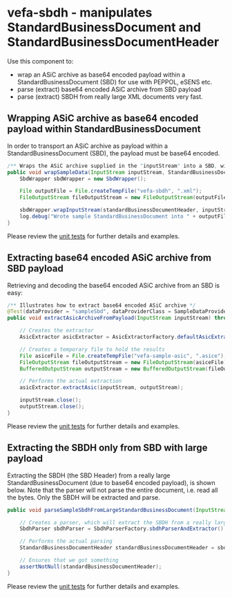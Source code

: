 # vefa-sbdh - manipulates StandardBusinessDocument and StandardBusinessDocumentHeader 

Use this component to:

* wrap an ASiC archive as base64 encoded payload within a StandardBusinessDocument (SBD) for use with PEPPOL, eSENS etc. 
* parse (extract) base64 encoded ASiC archive from SBD payload
* parse (extract) SBDH from really large XML documents very fast.

## Wrapping ASiC archive as base64 encoded payload within StandardBusinessDocument

In order to transport an ASiC archive as payload within a StandardBusinessDocument (SBD), the payload must 
be base64 encoded.

```java
/** Wraps the ASiC archive supplied in the "inputStream" into a SBD, with the supplied SBDH */
public void wrapSampleData(InputStream inputStream, StandardBusinessDocumentHeader standardBusinessDocumentHeader) throws Exception {
    SbdWrapper sbdWrapper = new SbdWrapper();

    File outputFile = File.createTempFile("vefa-sbdh", ".xml");
    FileOutputStream fileOutputStream = new FileOutputStream(outputFile);

    sbdWrapper.wrapInputStream(standardBusinessDocumentHeader, inputStream, fileOutputStream);
    log.debug("Wrote sample StandardBusinessDocument into " + outputFile.toString());
}
```

Please review the [unit tests](src/test/java/no/difi/vefa/sbdh) for further details and examples.
  

## Extracting base64 encoded ASiC archive from SBD payload

Retrieving and decoding the base64 encoded ASiC archive from an SBD is easy:

```java
/** Illustrates how to extract base64 encoded ASiC archive */
@Test(dataProvider = "sampleSbd", dataProviderClass = SampleDataProvider.class)
public void extractAsicArchiveFromPayload(InputStream inputStream) throws Exception {

    // Creates the extractor
    AsicExtractor asicExtractor = AsicExtractorFactory.defaultAsicExtractor();

    // Creates a temporary file to hold the results
    File asiceFile = File.createTempFile("vefa-sample-asic", ".asice");
    FileOutputStream fileOutputStream = new FileOutputStream(asiceFile);
    BufferedOutputStream outputStream = new BufferedOutputStream(fileOutputStream);

    // Performs the actual extraction
    asicExtractor.extractAsic(inputStream, outputStream);

    inputStream.close();
    outputStream.close();
}
```

Please review the [unit tests](src/test/java/no/difi/vefa/sbdh) for further details and examples.

## Extracting the SBDH only from SBD with large payload

Extracting the SBDH (the SBD Header) from a really large StandardBusinessDocument (due to base64 encoded payload), 
is shown below. Note that the parser will not parse the entire document, i.e. read all the bytes. Only the SBDH 
will be extracted and parse.

```java
public void parseSampleSbdhFromLargeStandardBusinessDocument(InputStream sbdInputStream) throws Exception {

    // Creates a parser, which will extract the SBDH from a really large xml file
    SbdhParser sbdhParser = SbdhParserFactory.sbdhParserAndExtractor();

    // Performs the actual parsing
    StandardBusinessDocumentHeader standardBusinessDocumentHeader = sbdhParser.parse(sbdInputStream);

    // Ensures that we got something
    assertNotNull(standardBusinessDocumentHeader);
}

```

Please review the [unit tests](src/test/java/no/difi/vefa/sbdh) for further details and examples.
